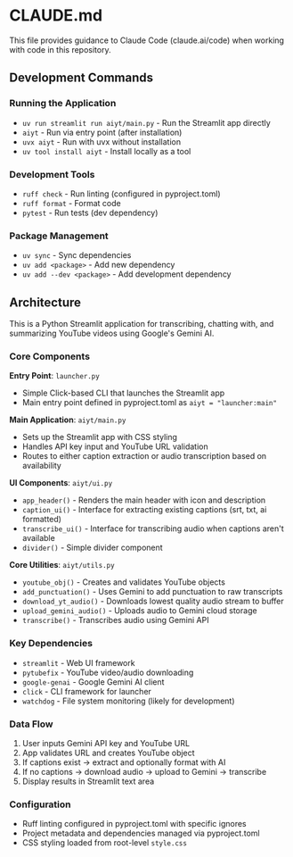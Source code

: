 # CLAUDE.md

This file provides guidance to Claude Code (claude.ai/code) when working with code in this repository.

## Development Commands

### Running the Application
- `uv run streamlit run aiyt/main.py` - Run the Streamlit app directly
- `aiyt` - Run via entry point (after installation)
- `uvx aiyt` - Run with uvx without installation
- `uv tool install aiyt` - Install locally as a tool

### Development Tools
- `ruff check` - Run linting (configured in pyproject.toml)
- `ruff format` - Format code
- `pytest` - Run tests (dev dependency)

### Package Management
- `uv sync` - Sync dependencies
- `uv add <package>` - Add new dependency
- `uv add --dev <package>` - Add development dependency

## Architecture

This is a Python Streamlit application for transcribing, chatting with, and summarizing YouTube videos using Google's Gemini AI.

### Core Components

**Entry Point**: `launcher.py`
- Simple Click-based CLI that launches the Streamlit app
- Main entry point defined in pyproject.toml as `aiyt = "launcher:main"`

**Main Application**: `aiyt/main.py`
- Sets up the Streamlit app with CSS styling
- Handles API key input and YouTube URL validation
- Routes to either caption extraction or audio transcription based on availability

**UI Components**: `aiyt/ui.py`
- `app_header()` - Renders the main header with icon and description
- `caption_ui()` - Interface for extracting existing captions (srt, txt, ai formatted)
- `transcribe_ui()` - Interface for transcribing audio when captions aren't available
- `divider()` - Simple divider component

**Core Utilities**: `aiyt/utils.py`
- `youtube_obj()` - Creates and validates YouTube objects
- `add_punctuation()` - Uses Gemini to add punctuation to raw transcripts
- `download_yt_audio()` - Downloads lowest quality audio stream to buffer
- `upload_gemini_audio()` - Uploads audio to Gemini cloud storage
- `transcribe()` - Transcribes audio using Gemini API

### Key Dependencies
- `streamlit` - Web UI framework
- `pytubefix` - YouTube video/audio downloading
- `google-genai` - Google Gemini AI client
- `click` - CLI framework for launcher
- `watchdog` - File system monitoring (likely for development)

### Data Flow
1. User inputs Gemini API key and YouTube URL
2. App validates URL and creates YouTube object
3. If captions exist → extract and optionally format with AI
4. If no captions → download audio → upload to Gemini → transcribe
5. Display results in Streamlit text area

### Configuration
- Ruff linting configured in pyproject.toml with specific ignores
- Project metadata and dependencies managed via pyproject.toml
- CSS styling loaded from root-level `style.css`